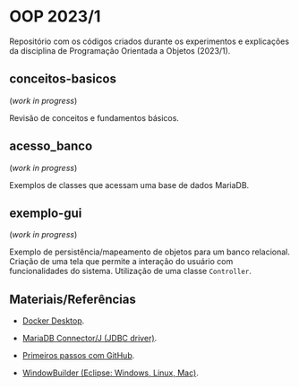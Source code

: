 # OOP 2023/1

Repositório com os códigos criados durante os experimentos e explicações da disciplina de Programação Orientada a Objetos (2023/1).


## conceitos-basicos
(_work in progress_)

Revisão de conceitos e fundamentos básicos.


## acesso_banco
(_work in progress_)

Exemplos de classes que acessam uma base de dados MariaDB.


## exemplo-gui
(_work in progress_)

Exemplo de persistência/mapeamento de objetos para um banco relacional. Criação de uma tela que permite a interação do usuário com funcionalidades do sistema. Utilização de uma classe `Controller`.

## Materiais/Referências

* [Docker Desktop](https://www.docker.com/products/docker-desktop/).

* [MariaDB Connector/J (JDBC driver)](https://dlm.mariadb.com/2912798/Connectors/java/connector-java-3.1.4/mariadb-java-client-3.1.4.jar).

* [Primeiros passos com GitHub](https://docs.github.com/pt/get-started/quickstart/hello-world).

* [WindowBuilder (Eclipse: Windows, Linux, Mac)](https://www.eclipse.org/downloads/download.php?file=/windowbuilder/updates/release/1.11.0/WindowBuilder-Updates-1.11.0.zip&mirror_id=576).